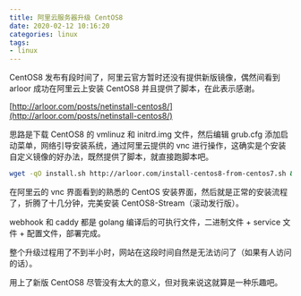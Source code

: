 ```yaml
---
title: 阿里云服务器升级 CentOS8 
date: 2020-02-12 10:16:20
categories: linux
tags:
- linux
---
```


CentOS8 发布有段时间了，阿里云官方暂时还没有提供新版镜像，偶然间看到 arloor 成功在阿里云上安装 CentOS8 并且提供了脚本，在此表示感谢。

[http://arloor.com/posts/netinstall-centos8/](http://arloor.com/posts/netinstall-centos8/)

<!-- more -->

思路是下载 CentOS8 的 vmlinuz 和 initrd.img 文件，然后编辑 grub.cfg 添加启动菜单，网络引导安装系统，通过阿里云提供的 vnc 进行操作，这确实是个安装自定义镜像的好办法，既然提供了脚本，就直接跑脚本吧。

```bash
wget -qO install.sh http://arloor.com/install-centos8-from-centos7.sh && bash install.sh
```

在阿里云的 vnc 界面看到的熟悉的 CentOS 安装界面，然后就是正常的安装流程了，折腾了十几分钟，完美安装 CentOS8-Stream（滚动发行版）。

webhook 和 caddy 都是 golang 编译后的可执行文件，二进制文件 + service 文件 + 配置文件，部署完成。

整个升级过程用了不到半小时，网站在这段时间自然是无法访问了（如果有人访问的话）。

用上了新版 CentOS8 尽管没有太大的意义，但对我来说这就算是一种乐趣吧。